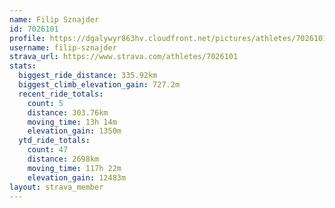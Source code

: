 ```yaml
---
name: Filip Sznajder
id: 7026101
profile: https://dgalywyr863hv.cloudfront.net/pictures/athletes/7026101/2123836/19/large.jpg
username: filip-sznajder
strava_url: https://www.strava.com/athletes/7026101
stats:
  biggest_ride_distance: 335.92km
  biggest_climb_elevation_gain: 727.2m
  recent_ride_totals:
    count: 5
    distance: 303.76km
    moving_time: 13h 14m
    elevation_gain: 1350m
  ytd_ride_totals:
    count: 47
    distance: 2698km
    moving_time: 117h 22m
    elevation_gain: 12483m
layout: strava_member
--- 
```

